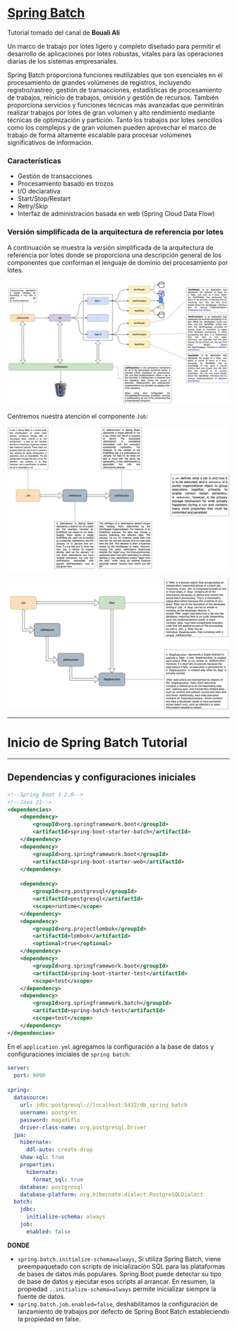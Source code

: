 # [Spring Batch](https://www.youtube.com/playlist?list=PL41m5U3u3wwlKYP6yhLKaa09rB5aUMUnn)

Tutorial tomado del canal de **Bouali Ali**

Un marco de trabajo por lotes ligero y completo diseñado para permitir el desarrollo de aplicaciones por lotes robustas,
vitales para las operaciones diarias de los sistemas empresariales.

Spring Batch proporciona funciones reutilizables que son esenciales en el procesamiento de grandes volúmenes de
registros, incluyendo registro/rastreo, gestión de transacciones, estadísticas de procesamiento de trabajos, reinicio de
trabajos, omisión y gestión de recursos. También proporciona servicios y funciones técnicas más avanzadas que permitirán
realizar trabajos por lotes de gran volumen y alto rendimiento mediante técnicas de optimización y partición. Tanto los
trabajos por lotes sencillos como los complejos y de gran volumen pueden aprovechar el marco de trabajo de forma
altamente escalable para procesar volúmenes significativos de información.

### Características

- Gestión de transacciones
- Procesamiento basado en trozos
- I/O declarativa
- Start/Stop/Restart
- Retry/Skip
- Interfaz de administración basada en web (Spring Cloud Data Flow)

### Versión simplificada de la arquitectura de referencia por lotes

A continuación se muestra la versión simplificada de la arquitectura de referencia por lotes donde se proporciona una
descripción general de los componentes que conforman el lenguaje de dominio del procesamiento por lotes.

![arquitectura](./assets//01.arquitectura_resumen.png)

Centremos nuestra atención el componente `Job`:

![Job](./assets/02.job.png)

![Job 2](./assets/03.job-2.png)

---

# Inicio de Spring Batch Tutorial

---

## Dependencias y configuraciones iniciales

````xml
<!--Spring Boot 3.2.0-->
<!--Java 21-->
<dependencies>
    <dependency>
        <groupId>org.springframework.boot</groupId>
        <artifactId>spring-boot-starter-batch</artifactId>
    </dependency>
    <dependency>
        <groupId>org.springframework.boot</groupId>
        <artifactId>spring-boot-starter-web</artifactId>
    </dependency>

    <dependency>
        <groupId>org.postgresql</groupId>
        <artifactId>postgresql</artifactId>
        <scope>runtime</scope>
    </dependency>
    <dependency>
        <groupId>org.projectlombok</groupId>
        <artifactId>lombok</artifactId>
        <optional>true</optional>
    </dependency>
    <dependency>
        <groupId>org.springframework.boot</groupId>
        <artifactId>spring-boot-starter-test</artifactId>
        <scope>test</scope>
    </dependency>
    <dependency>
        <groupId>org.springframework.batch</groupId>
        <artifactId>spring-batch-test</artifactId>
        <scope>test</scope>
    </dependency>
</dependencies>
````

En el `application.yml` agregamos la configuración a la base de datos y configuraciones iniciales de `spring batch`:

````yml
server:
  port: 9090

spring:
  datasource:
    url: jdbc:postgresql://localhost:5432/db_spring_batch
    username: postgres
    password: magadiflo
    driver-class-name: org.postgresql.Driver
  jpa:
    hibernate:
      ddl-auto: create-drop
    show-sql: true
    properties:
      hibernate:
        format_sql: true
    database: postgresql
    database-platform: org.hibernate.dialect.PostgreSQLDialect
  batch:
    jdbc:
      initialize-schema: always
    job:
      enabled: false
````

**DONDE**

- `spring.batch.initialize-schema=always`, Si utiliza Spring Batch, viene preempaquetado con scripts de inicialización
  SQL para las plataformas de bases de datos más populares. Spring Boot puede detectar su tipo de base de datos y
  ejecutar esos scripts al arrancar. En resumen, la propiedad `..initialize-schema=always` permite inicializar siempre
  la fuente de datos.
- `spring.batch.job.enabled=false`, deshabilitamos la configuración de lanzamiento de trabajos por defecto de Spring
  Boot Batch estableciendo la propiedad en false.
